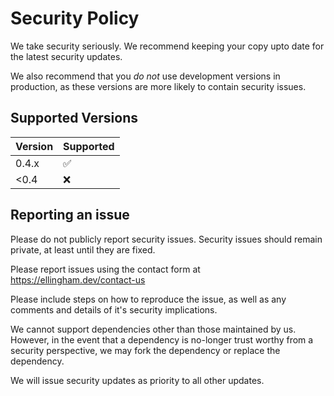# Security Policy
We take security seriously.  We recommend keeping your copy upto date for the latest security updates.

We also recommend that you _do not_ use development versions in production, as these versions are more likely to contain security issues.

## Supported Versions
| Version | Supported          |
| ------- | ------------------ |
| 0.4.x   | :white_check_mark: |
| <0.4   | :x:                |

## Reporting an issue
Please do not publicly report security issues.  Security issues should remain private, at least until they are fixed.

Please report issues using the contact form at https://ellingham.dev/contact-us

Please include steps on how to reproduce the issue, as well as any comments and details of it's security implications.

We cannot support dependencies other than those maintained by us. However, in the event that a dependency is no-longer trust worthy from a security perspective, we may fork the dependency or replace the dependency.

We will issue security updates as priority to all other updates.
